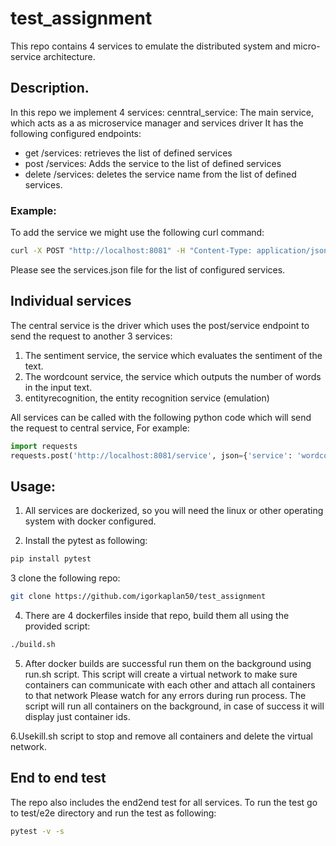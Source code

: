 # test_assignment

This repo contains 4 services to emulate the distributed system and
micro-service architecture.

## Description.

In this repo we implement 4 services:
cenntral_service: The main service, which acts as a as microservice manager
and services driver
It has the following configured endpoints:
* get /services: retrieves the list of defined services
* post /services: Adds the service to the list of defined services
* delete /services: deletes the service name from the list of defined services.

### Example:

To add the service we might use the following curl command:

``` bash
curl -X POST "http://localhost:8081" -H "Content-Type: application/json" -d '{"service": "wordscount", "text": "some_text_to_input"}'
```

Please see the services.json file for the list of configured services.

## Individual services

The central service is the driver which uses the post/service endpoint to
send the request to another 3 services:

1. The sentiment service, the service which evaluates the sentiment of the text.
2. The wordcount service, the service which outputs the number of words in
the input text.
3. entityrecognition, the 	entity recognition service (emulation)

All services can be called with the following python code which will send
the request to central service, For example:

``` python
import requests
requests.post('http://localhost:8081/service', json={'service': 'wordcount', 'text': 'this is a test'})
```

## Usage:

1. All services are dockerized, so you will need the linux or other
operating system with docker configured.

2. Install the pytest as following:

``` bash
pip install pytest
```

3 clone the following repo:

``` bash
git clone https://github.com/igorkaplan50/test_assignment
```

4. There are 4 dockerfiles inside that repo, build them all using the
provided script:

``` bash
./build.sh
```

5. After docker builds are successful run them on the background using
run.sh script. This script will create a virtual network to make sure
containers can communicate with each other and attach all containers to that
network Please watch for any errors during run process. The script will run
all containers on the background, in case of success it will display just
container ids.

6.Usekill.sh script to stop and remove all containers and delete the virtual
network.

## End to end test

The repo also includes the end2end test for all services. To run the test go
to test/e2e directory and run the test as following:

``` bash
pytest -v -s
```

